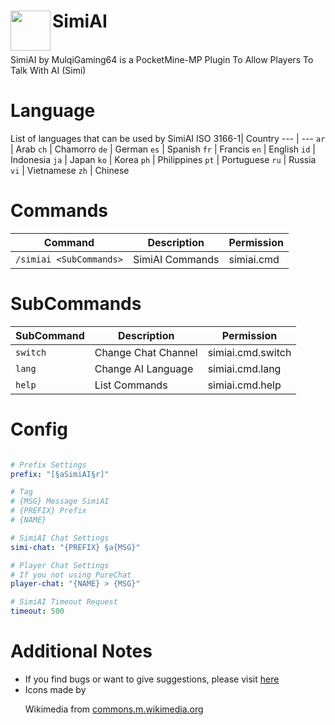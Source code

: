 <h1>SimiAI<img src="https://github.com/MulqiGaming64/SimiAI/blob/main/images/image.png" height="64" width="64" align="left"></h1><br>
SimiAI by MulqiGaming64 is a PocketMine-MP Plugin To Allow Players To Talk With AI (Simi)

# Language

List of languages ​​that can be used by SimiAI
ISO 3166-1| Country
--- | ---
`ar` | Arab
`ch` | Chamorro
`de` | German
`es` | Spanish
`fr` | Francis
`en` | English
`id` | Indonesia
`ja` | Japan
`ko` | Korea
`ph` | Philippines
`pt` | Portuguese
`ru` | Russia
`vi` | Vietnamese
`zh` | Chinese

# Commands

Command | Description | Permission
--- | --- | ---
`/simiai <SubCommands>` | SimiAI Commands | simiai.cmd

# SubCommands

SubCommand | Description | Permission
--- | --- | ---
`switch` | Change Chat Channel | simiai.cmd.switch
`lang` | Change AI Language | simiai.cmd.lang
`help` | List Commands | simiai.cmd.help

# Config

``` YAML

# Prefix Settings
prefix: "[§aSimiAI§r]"

# Tag
# {MSG} Message SimiAI
# {PREFIX} Prefix
# {NAME}

# SimiAI Chat Settings
simi-chat: "{PREFIX} §a{MSG}"

# Player Chat Settings
# If you not using PureChat
player-chat: "{NAME} > {MSG}"

# SimiAI Timeout Request
timeout: 500
```

# Additional Notes

- If you find bugs or want to give suggestions, please visit [here](https://github.com/MulqiGaming64/SimiAI/issues)
- Icons made by <p>Wikimedia</a> from <a href="https://commons.m.wikimedia.org/">commons.m.wikimedia.org</a></p>
